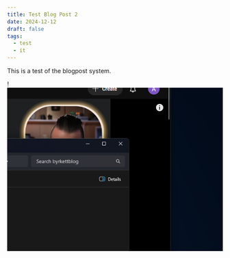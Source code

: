 ```yaml
---
title: Test Blog Post 2
date: 2024-12-12
draft: false
tags:
  - test
  - it
---
```


This is a test of the blogpost system.

!![Image Description](/images/Pasted%20image%2020241212200308.png)